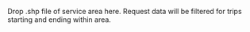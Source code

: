 Drop .shp file of service area here. Request data will be filtered for trips
starting and ending within area.